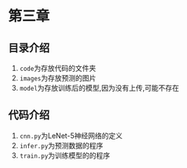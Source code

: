 # 第三章
## 目录介绍
1. `code`为存放代码的文件夹
2. `images`为存放预测的图片
3. `model`为存放训练后的模型,因为没有上传,可能不存在

## 代码介绍
1. `cnn.py`为LeNet-5神经网络的定义
2. `infer.py`为预测数据的程序
3. `train.py`为训练模型的的程序
